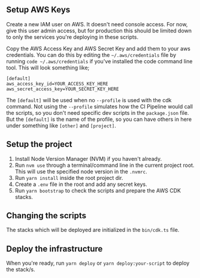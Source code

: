## Setup AWS Keys

Create a new IAM user on AWS. It doesn't need console access. For now, give this user admin access, but for production this should be limited down to only the services you're deploying in these scripts.

Copy the AWS Access Key and AWS Secret Key and add them to your aws credentials. You can do this by editing the `~/.aws/credentials` file by running `code ~/.aws/credentials` if you've installed the code command line tool. This will look something like;

```
[default]
aws_access_key_id=YOUR_ACCESS_KEY_HERE
aws_secret_access_key=YOUR_SECRET_KEY_HERE
```

The `[default]` will be used when no `--profile` is used with the cdk command. Not using the `--profile` simulates how the CI Pipeline would call the scripts, so you don't need specific dev scripts in the `package.json` file. But the `[default]` is the name of the profile, so you can have others in here under something like `[other]` and `[project]`.

## Setup the project

1. Install Node Version Manager (NVM) if you haven't already.
2. Run `nvm use` through a terminal/command line in the current project root. This will use the specified node version in the `.nvmrc`.
3. Run `yarn install` inside the root project dir.
4. Create a `.env` file in the root and add any secret keys.
5. Run `yarn bootstrap` to check the scripts and prepare the AWS CDK stacks.

## Changing the scripts

The stacks which will be deployed are initialized in the `bin/cdk.ts` file.

## Deploy the infrastructure

When you're ready, run `yarn deploy` or `yarn deploy:your-script` to deploy the stack/s.

